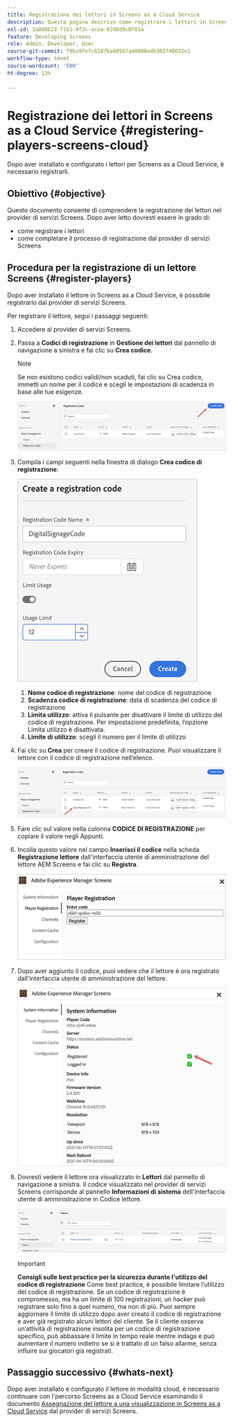 ```yaml
---
title: Registrazione dei lettori in Screens as a Cloud Service
description: Questa pagina descrive come registrare i lettori in Screens as a Cloud Service.
exl-id: 1a0d6b22-71b1-4f3c-acaa-82d8d9c0f81a
feature: Developing Screens
role: Admin, Developer, User
source-git-commit: f9ba9fefc61876a60567a40000ed6303740032e1
workflow-type: tm+mt
source-wordcount: '500'
ht-degree: 13%

---
```


# Registrazione dei lettori in Screens as a Cloud Service {#registering-players-screens-cloud}

Dopo aver installato e configurato i lettori per Screens as a Cloud Service, è necessario registrarli.

## Obiettivo {#objective}

Questo documento consente di comprendere la registrazione dei lettori nel provider di servizi Screens. Dopo aver letto dovresti essere in grado di:

* come registrare i lettori
* come completare il processo di registrazione dal provider di servizi Screens

## Procedura per la registrazione di un lettore Screens {#register-players}

Dopo aver installato il lettore in Screens as a Cloud Service, è possibile registrarlo dal provider di servizi Screens.

Per registrare il lettore, segui i passaggi seguenti:

1. Accedere al provider di servizi Screens.

1. Passa a **Codici di registrazione** in **Gestione dei lettori** dal pannello di navigazione a sinistra e fai clic su **Crea codice**.

   >[!NOTE]
   >Se non esistono codici validi/non scaduti, fai clic su Crea codice, immetti un nome per il codice e scegli le impostazioni di scadenza in base alle tue esigenze.

   ![immagine](/help/screens-cloud/assets/player/register-player1.png)

1. Compila i campi seguenti nella finestra di dialogo **Crea codice di registrazione**:

   ![immagine](/help/screens-cloud/assets/player/register-player2.png)

   1. **Nome codice di registrazione**: nome del codice di registrazione
   1. **Scadenza codice di registrazione**: data di scadenza del codice di registrazione
   1. **Limita utilizzo**: attiva il pulsante per disattivare il limite di utilizzo del codice di registrazione. Per impostazione predefinita, l’opzione Limita utilizzo è disattivata.
   1. **Limite di utilizzo**: scegli il numero per il limite di utilizzo

1. Fai clic su **Crea** per creare il codice di registrazione. Puoi visualizzare il lettore con il codice di registrazione nell’elenco.

   ![immagine](/help/screens-cloud/assets/player/register-player3.png)

1. Fare clic sul valore nella colonna **CODICE DI REGISTRAZIONE** per copiare il valore negli Appunti.

1. Incolla questo valore nel campo **Inserisci il codice** nella scheda **Registrazione lettore** dall&#39;interfaccia utente di amministrazione del lettore AEM Screens e fai clic su **Registra**.

   ![immagine](/help/screens-cloud/assets/player/register-player4.png)


1. Dopo aver aggiunto il codice, puoi vedere che il lettore è ora registrato dall’interfaccia utente di amministrazione del lettore.

   ![immagine](/help/screens-cloud/assets/player/register-player5.png)

1. Dovresti vedere il lettore ora visualizzato in **Lettori** dal pannello di navigazione a sinistra. Il codice visualizzato nel provider di servizi Screens corrisponde al pannello **Informazioni di sistema** dell&#39;interfaccia utente di amministrazione in Codice lettore.

   ![immagine](/help/screens-cloud/assets/player/register-player6.png)

   >[!IMPORTANT]
   >**Consigli sulle best practice per la sicurezza durante l&#39;utilizzo del codice di registrazione**
   >Come best practice, è possibile limitare l’utilizzo del codice di registrazione. Se un codice di registrazione è compromesso, ma ha un limite di 100 registrazioni, un hacker può registrare solo fino a quel numero, ma non di più. Puoi sempre aggiornare il limite di utilizzo dopo aver creato il codice di registrazione e aver già registrato alcuni lettori del cliente. Se il cliente osserva un’attività di registrazione insolita per un codice di registrazione specifico, può abbassare il limite in tempo reale mentre indaga e può aumentare il numero indietro se si è trattato di un falso allarme, senza influire sui giocatori già registrati.


## Passaggio successivo {#whats-next}

Dopo aver installato e configurato il lettore in modalità cloud, è necessario continuare con l&#39;percorso Screens as a Cloud Service esaminando il documento [Assegnazione del lettore a una visualizzazione in Screens as a Cloud Service](/help/screens-cloud/managing-players-registration/assigning-player-display.md) dal provider di servizi Screens.
